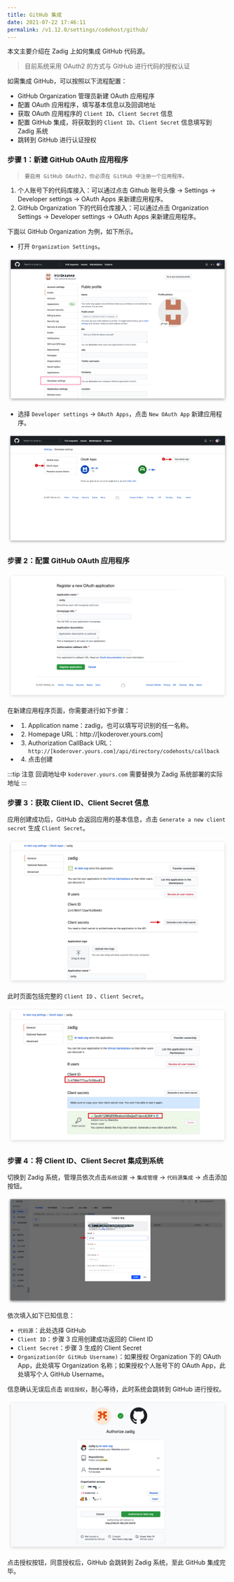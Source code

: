 ```yaml
---
title: GitHub 集成
date: 2021-07-22 17:46:11
permalink: /v1.12.0/settings/codehost/github/
---
```


本文主要介绍在 Zadig 上如何集成 GitHub 代码源。

> 目前系统采用 OAuth2 的方式与 GitHub 进行代码的授权认证

如需集成 GitHub，可以按照以下流程配置：

- GitHub Organization 管理员新建 OAuth 应用程序
- 配置 OAuth 应用程序，填写基本信息以及回调地址
- 获取 OAuth 应用程序的 `Client ID`、`Client Secret` 信息
- 配置 GitHub 集成，将获取到的 `Client ID`、`Client Secret` 信息填写到 Zadig 系统
- 跳转到 GitHub 进行认证授权

### 步骤 1：新建 GitHub OAuth 应用程序

> `要启用 GitHub OAuth2，你必须在 GitHub 中注册一个应用程序。`

1. 个人账号下的代码库接入：可以通过点击 Github 账号头像 -> Settings -> Developer settings -> OAuth Apps 来新建应用程序。
2. GitHub Organization 下的代码仓库接入：可以通过点击 Organization Settings -> Developer settings -> OAuth Apps 来新建应用程序。

下面以 GitHub Organization 为例，如下所示。

- 打开 `Organization Settings`。

![github](../_images/github.png)

- 选择 `Developer settings` -> `OAuth Apps`，点击 `New OAuth App` 新建应用程序。

![github](../_images/github1.png)

### 步骤 2：配置 GitHub OAuth 应用程序

![github](../_images/github2.png)

在新建应用程序页面，你需要进行如下步骤：

- 1. Application name：zadig，也可以填写可识别的任一名称。
- 2. Homepage URL：http://[koderover.yours.com]
- 3. Authorization CallBack URL： `http://[koderover.yours.com]/api/directory/codehosts/callback`
- 4. 点击创建

:::tip 注意
回调地址中 `koderover.yours.com` 需要替换为 Zadig 系统部署的实际地址
:::

### 步骤 3：获取 Client ID、Client Secret 信息

应用创建成功后，GitHub 会返回应用的基本信息，点击 `Generate a new client secret` 生成 `Client Secret`。

![github](../_images/github3.png)

此时页面包括完整的 `Client ID` 、`Client Secret`。

![github](../_images/github4.png)

### 步骤 4：将 Client ID、Client Secret 集成到系统

切换到 Zadig 系统，管理员依次点击`系统设置` -> `集成管理` -> `代码源集成` -> 点击添加按钮。

![github](../_images/github5.png)

依次填入如下已知信息：

- `代码源`：此处选择 GitHub
- `Client ID`：步骤 3 应用创建成功返回的 Client ID
- `Client Secret`：步骤 3 生成的 Client Secret
- `Organization(Or GitHub Username)`：如果授权 Organization 下的 OAuth App，此处填写 Organization 名称；如果授权个人账号下的 OAuth App，此处填写个人 GitHub Username。

信息确认无误后点击 `前往授权`，耐心等待，此时系统会跳转到 GitHub 进行授权。

![github](../_images/github6.png)

点击授权按钮，同意授权后，GitHub 会跳转到 Zadig 系统，至此 GitHub 集成完毕。
